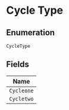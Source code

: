 
# Cycle Type

## Enumeration

`CycleType`

## Fields

| Name |
|  --- |
| `Cycleone` |
| `Cycletwo` |

